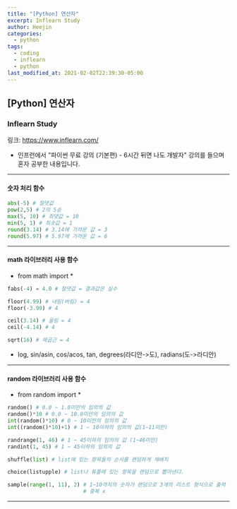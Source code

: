 ```yaml
---
title: "[Python] 연산자"
excerpt: Inflearn Study
author: Heejin
categories: 
  - python
tags:
  - coding
  - inflearn
  - python
last_modified_at: 2021-02-02T22:39:30-05:00
---
```




## [Python] 연산자



### Inflearn Study

링크: <https://www.inflearn.com/>

* 인프런에서 "파이썬 무료 강의 (기본편) - 6시간 뒤면 나도 개발자" 강의를 들으며 혼자 공부한 내용입니다.

***

#### 숫자 처리 함수

```python
abs(-5) # 절댓값
pow(2,5) # 2의 5승
max(5, 10) # 최댓값 = 10
min(5, 1) # 최솟값 = 1
round(3.14) # 3.14에 가까운 값 = 3
round(5.97) # 5.97에 가까운 값 = 6
```

***

#### math 라이브러리 사용 함수

* from math import *

```python
fabs(-4) = 4.0 # 절댓값 = 결과값은 실수

floor(4.99) # 내림(버림) = 4 
floor(-3.99) # 4

ceil(3.14) # 올림 = 4
ceil(-4.14) # 4

sqrt(16) # 제곱근 = 4
```

* log, sin/asin, cos/acos, tan, degrees(라디안->도), radians(도->라디안)

***

#### random 라이브러리 사용 함수

* from random import *

```python
random() # 0.0 ~ 1.0미만의 임의의 값
random()*10 # 0.0 ~ 10.0미만의 임의의 값
int(random()*10) # 0 ~ 10미만의 임의의 값
int((random()*10)+1) # 1 ~ 10이하의 임의의 값(1~11미만)

randrange(1, 46) # 1 ~ 45이하의 임의의 값 (1~46미만)
randint(1, 45) # 1 ~ 45이하의 임의의 값

shuffle(list) # list에 있는 항목들의 순서를 랜덤하게 재배치

choice(listupple) # list나 튜플에 있는 항목을 랜덤으로 뽑아낸다. 

sample(range(1, 11), 2) # 1~10까지의 숫자가 랜덤으로 3개의 리스트 형식으로 출력
						# 중복 x
```

***

